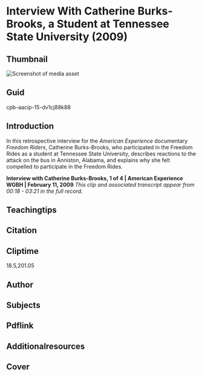# Interview With Catherine Burks-Brooks, a Student at Tennessee State University (2009)


## Thumbnail

![Screenshot of media asset](https://s3.amazonaws.com/americanarchive.org/primary_source_sets/10-15-dv1cj88k88.jpg "Screenshot media asset")


## Guid
cpb-aacip-15-dv1cj88k88

## Introduction

In this retrospective interview for the _American Experience_ documentary _Freedom Riders_, Catherine Burks-Brooks, who participated in the Freedom Rides as a student at Tennessee State University, describes reactions to the attack on the bus in Anniston, Alabama, and explains why she felt compelled to participate in the Freedom Rides.

<b>Interview with Catherine Burks-Brooks, 1 of 4 | American Experience</b>
<b>WGBH | February 11, 2009</b>
<i>This clip and associated transcript appear from 00:18 - 03:21 in the full record.</i>

## Teachingtips

## Citation

## Cliptime

18.5,201.05

## Author
## Subjects
## Pdflink
## Additionalresources
## Cover
